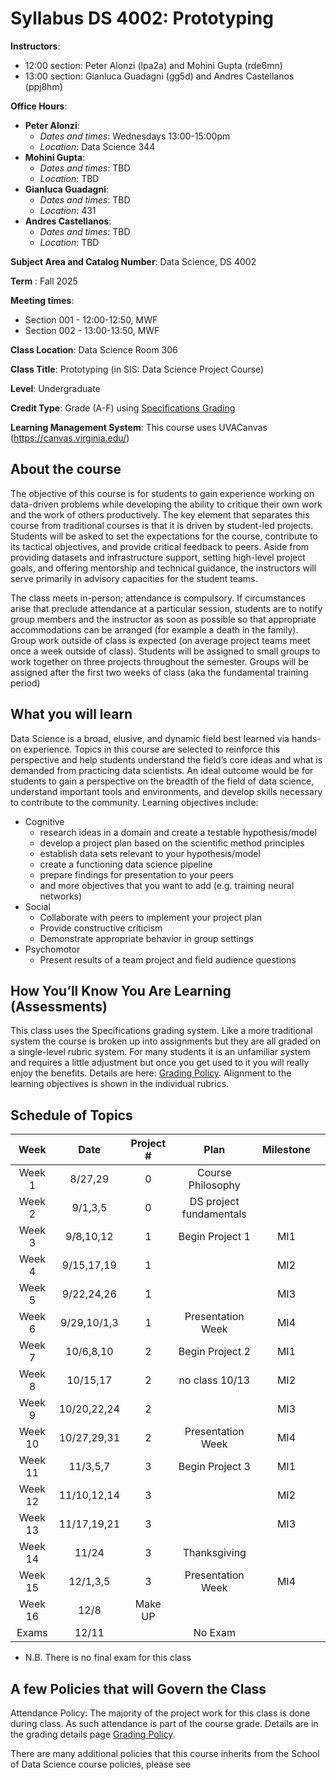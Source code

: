 # Syllabus DS 4002: Prototyping

**Instructors**: 
   * 12:00 section: Peter Alonzi (lpa2a) and Mohini Gupta (rde6mn)
   * 13:00 section: Gianluca Guadagni (gg5d) and Andres Castellanos (ppj8hm)

**Office Hours**:
   - **Peter Alonzi**:
        - *Dates and times*: Wednesdays 13:00-15:00pm
        - *Location*:  Data Science 344
   - **Mohini Gupta**: 
        - *Dates and times*: TBD
        - *Location*: TBD
   - **Gianluca Guadagni**:
        - *Dates and times*: TBD
        - *Location*: 431
   - **Andres Castellanos**:
        - *Dates and times*: TBD
        - *Location*: TBD
          
**Subject Area and Catalog Number**: Data Science, DS 4002

**Term** : Fall 2025

**Meeting times**:     
   * Section 001 - 12:00-12:50, MWF
   * Section 002 - 13:00-13:50, MWF

**Class Location**: Data Science Room 306

**Class Title**: Prototyping (in SIS: Data Science Project Course)

**Level**: Undergraduate

**Credit Type**: Grade (A-F) using [Specifications Grading](https://app.cte.virginia.edu/events/cdi-2x-designing-equitable-grading-schemes)

**Learning Management System**: This course uses UVACanvas (https://canvas.virginia.edu/)
<br>

## About the course
The objective of this course is for students to gain experience working on data-driven 
problems while developing the ability to critique their own work and the work of others 
productively. The key element that separates this course from traditional courses is that it 
is driven by student-led projects. Students will be asked to set the expectations for the 
course, contribute to its tactical objectives, and provide critical feedback to peers. Aside 
from providing datasets and infrastructure support, setting high-level project goals, and 
offering mentorship and technical guidance, the instructors will serve primarily in 
advisory capacities for the student teams.

The class meets in-person; attendance is compulsory. If circumstances arise that preclude 
attendance at a particular session, students are to notify group members and the instructor 
as soon as possible so that appropriate accommodations can be arranged (for example a 
death in the family). Group work outside of class is expected (on average project teams meet once a week outside of class). Students will be assigned to 
small groups to work together on three projects throughout the semester. Groups will be 
assigned after the first two weeks of class (aka the fundamental training period)

## What you will learn 
Data Science is a broad, elusive, and dynamic field best learned via hands-on experience. 
Topics in this course are selected to reinforce this perspective and help students understand 
the field’s core ideas and what is demanded from practicing data scientists. An ideal 
outcome would be for students to gain a perspective on the breadth of the field of data 
science, understand important tools and environments, and develop skills necessary to 
contribute to the community. Learning objectives include:
* Cognitive
  * research ideas in a domain and create a testable hypothesis/model
  * develop a project plan based on the scientific method principles
  * establish data sets relevant to your hypothesis/model
  * create a functioning data science pipeline
  * prepare findings for presentation to your peers
  * and more objectives that you want to add (e.g. training neural networks)
* Social
  * Collaborate with peers to implement your project plan
  * Provide constructive criticism
  * Demonstrate appropriate behavior in group settings
* Psychomotor
  * Present results of a team project and field audience questions


## How You’ll Know You Are Learning (Assessments)
This class uses the Specifications grading system. Like a more traditional system the course is broken up into assignments but they are all graded on a single-level rubric system. For many students it is an unfamiliar system and requires a little adjustment but once you get used to it you will really enjoy the benefits. Details are here: [Grading Policy](grading.md). Alignment to the learning objectives is shown in the individual rubrics. 

## Schedule of Topics 

| Week 	| Date     |Project # 	| Plan 	|Milestone	|       |
|:---:	|:---:     |:---:	      |:---:	|:---:	    |:---:	|
| Week 1  | 8/27,29 |0	|  	  	Course Philosophy      | |
| Week 2  | 9/1,3,5 |0  |     DS project fundamentals | |
| Week 3  | 9/8,10,12 |1  | Begin Project 1 | MI1	|
| Week 4  | 9/15,17,19   |1  |    | MI2	|
| Week 5  | 9/22,24,26 |1 |     | MI3   |
| Week 6	 | 9/29,10/1,3 |1	  |  Presentation Week  | MI4  |
| Week 7  | 10/6,8,10 | 2   |    Begin Project 2	|MI1 |
| Week 8  | 10/15,17   | 2	|  no class 10/13	  |MI2|
| Week 9  | 10/20,22,24 | 2	|  	  | MI3	|
| Week 10 | 10/27,29,31 | 2 |  Presentation Week | MI4 |
| Week 11 | 11/3,5,7 | 3 |  Begin Project 3 | MI1 |
| Week 12 | 11/10,12,14   |  3 |	  | MI2 |
| Week 13 | 11/17,19,21  |  3 |    | MI3 |
| Week 14 | 11/24 |  3 |  Thanksgiving |  |
| Week 15 | 12/1,3,5 |  3 | 	Presentation Week | MI4  |
| Week 16 | 12/8    |    Make UP 	|  |  	|
| Exams | 12/11             |      |  No Exam           |      |

* N.B. There is no final exam for this class

## A few Policies that will Govern the Class
Attendance Policy: The majority of the project work for this class is done during class. As such attendance is part of the course grade. Details are in the grading details page [Grading Policy](grading.md).

There are many additional policies that this course inherits from the School of Data Science course policies, please see 
